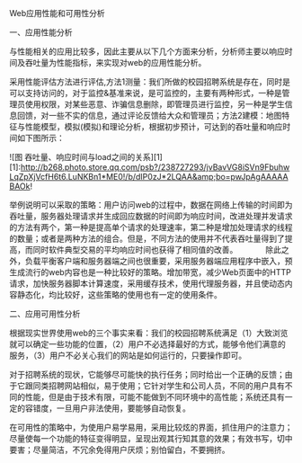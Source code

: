 Web应用性能和可用性分析

一、应用性能分析

与性能相关的应用比较多，因此主要从以下几个方面来分析，分析师主要以响应时间及吞吐量为性能指标，来实现对web的应用性能分析。

采用性能评估方法进行评估,方法1测量：我们所做的校园招聘系统是存在，同时是可以支持访问的，对于监控&基准来说，是可监控的，主要有两种形式，一种是管理员使用权限，对某些恶意、诈骗信息删除，即管理员进行监控，另一种是学生信息回馈，对一些不实的信息，通过评论反馈给大众和管理员；方法2建模：地图特征与性能模型，模拟(模拟)和理论分析，根据初步预计，可达到的吞吐量和响应时间如下图所示：

![图 吞吐量、响应时间与load之间的关系][1]
[1]:http://b268.photo.store.qq.com/psb?/238727293/jvBavVG8iSVn9FbuhwLqZpXjVcfH6t6.LuNKBn1*ME0!/b/dIP0zJ*2LQAA&amp;bo=pwJpAgAAAAABAOk!

举例说明可以采取的策略：用户访问web的过程中，数据在网络上传输的时间即为吞吐量，服务器处理请求并生成回应数据的时间即为响应时间，改进处理并发请求的方法有两个，第一种是提高单个请求的处理速率，第二种是增加处理请求的线程的数量；或者是两种方法的组合。但是，不同方法的使用并不代表吞吐量得到了提高，而同时软件典型交易的平均响应时间也获得了相同值的改善。
　　　
除此之外，负载平衡客户端和服务器端之间也很重要，采用服务器端应用程序中嵌入，预生成流行的web内容也是一种比较好的策略。增加带宽，减少Web页面中的HTTP请求，加快服务器脚本计算速度，采用缓存技术，使用代理服务器，并且使动态内容静态化，均比较好，这些策略的使用也有一定的使用条件。

二、应用可用性分析

根据现实世界使用web的三个事实来看：我们的校园招聘系统满足（1）大致浏览就可以确定一些功能的位置，（2）用户不必选择最好的方式，能够令他们满意的服务，（3）用户不必关心我们的网站是如何运行的，只要操作即可。

对于招聘系统的现状，它能够尽可能快的执行任务；同时给出一个正确的反馈；由于它跟同类招聘网站相似，易于使用；它针对学生和公司人员，不同的用户具有不同的性能，但是由于技术有限，可能不能做到不同环境中的高性能；系统还具有一定的容错度，一旦用户非法使用，要能够自动恢复。

在可用性的策略中，为使用户易学易用，采用比较炫的界面，抓住用户的注意力；尽量使每一个功能的特征变得明显，呈现出观其行知其意的效果；有效书写，切中要害；尽量简洁，不冗余免得用户厌烦；别怕留白，不要拥挤。
